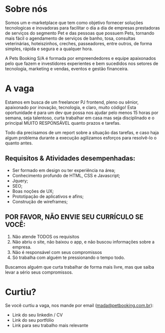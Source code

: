 # Sobre nós

Somos um e-marketplace que tem como objetivo fornecer soluções tecnologicas e inovadoras para facilitar o dia a dia de empresas prestadoras de serviços do segmento Pet e das pessoas que possuem Pets, tornando mais fácil o agendamento de serviços de banho, tosa, consultas veterinárias, hoteiszinhos, creches, passeadores, entre outros, de forma simples, rápida e segura e a qualquer hora. 

A Pets Booking S/A é formada por empreendedores e equipe apaixonados pelo que fazem e investidores experientes e bem sucedidos nos setores de tecnologia, marketing e vendas, eventos e gestão financeira.


# A vaga

Estamos em busca de um freelancer PJ frontend, pleno ou sênior, apaixonado por inovação, tecnologia, e claro, muito código!
Esta oportunidade é para um dev que possa nos ajudar pelo menos 15 horas por semana, seja talentoso, curta trabalhar em casa mas seja disciplinado e o principal MUITO RESPONSÁVEL quanto prazos e tarefas.

Todo dia precisamos de um report sobre a situação das tarefas, e caso haja algum problema durante a execução agilizamos esforços para resolvê-lo o quanto antes.

## Requisitos & Atividades desempenhadas:
* Ser formado em design ou ter experiência na área;
* Conhecimento profundo de HTML, CSS e Javascript;
* Jquery;
* SEO;
* Boas noções de UX;
* Prototipação de aplicativos e afins;
* Construção de wireframes;



## POR FAVOR, NÃO ENVIE SEU CURRÍCULO SE VOCÊ:

1. Não atende TODOS os requisitos
2. Não abriu o site, não baixou o app, e não buscou informações sobre a empresa.
3. Não é responsável com seus compromissos
4. Só trabalha com alguém te pressionando o tempo todo.


Buscamos alguém que curta trabalhar de forma mais livre, mas que saiba levar a sério seus compromissos.

# Curtiu?
Se você curtiu a vaga, nos mande por email (mada@petbooking.com.br):

- Link do seu linkedin / CV
- Link do seu portfólio
- Link para seu trabalho mais relevante


